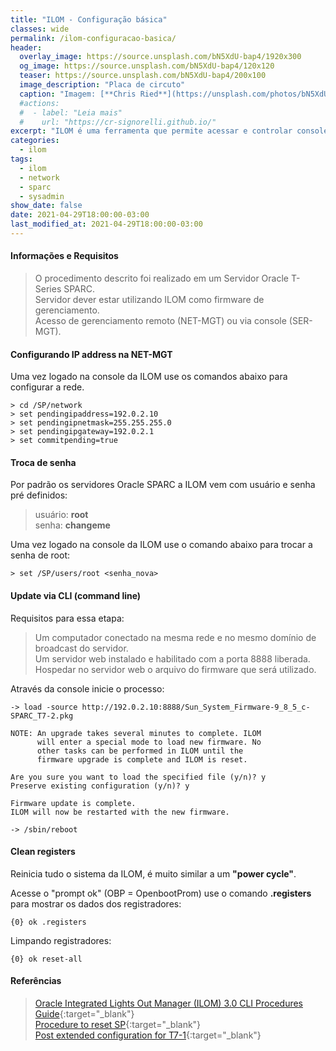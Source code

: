 ```yaml
---
title: "ILOM - Configuração básica"
classes: wide
permalink: /ilom-configuracao-basica/
header:
  overlay_image: https://source.unsplash.com/bN5XdU-bap4/1920x300
  og_image: https://source.unsplash.com/bN5XdU-bap4/120x120
  teaser: https://source.unsplash.com/bN5XdU-bap4/200x100
  image_description: "Placa de circuto"
  caption: "Imagem: [**Chris Ried**](https://unsplash.com/photos/bN5XdU-bap4)"
  #actions:
  #  - label: "Leia mais"
  #    url: "https://cr-signorelli.github.io/"
excerpt: "ILOM é uma ferramenta que permite acessar e controlar console todos os recursos do servidor de forma remota."
categories:
  - ilom
tags:
  - ilom
  - network
  - sparc
  - sysadmin
show_date: false
date: 2021-04-29T18:00:00-03:00
last_modified_at: 2021-04-29T18:00:00-03:00
---
```


#### Informações e Requisitos

> O procedimento descrito foi realizado em um Servidor Oracle T-Series SPARC.  
> Servidor dever estar utilizando ILOM como firmware de gerenciamento.  
> Acesso de gerenciamento remoto (NET-MGT) ou via console (SER-MGT).  

#### Configurando IP address na NET-MGT

Uma vez logado na console da ILOM use os comandos abaixo para configurar a rede.

```console
> cd /SP/network
> set pendingipaddress=192.0.2.10
> set pendingipnetmask=255.255.255.0 
> set pendingipgateway=192.0.2.1
> set commitpending=true
```

#### Troca de senha

Por padrão os servidores Oracle SPARC a ILOM vem com usuário e senha pré definidos:

> usuário: **root**  
> senha: **changeme**  

Uma vez logado na console da ILOM use o comando abaixo para trocar a senha de root:

```console
> set /SP/users/root <senha_nova>
```

#### Update via CLI (command line)

Requisitos para essa etapa:

> Um computador conectado na mesma rede e no mesmo domínio de broadcast do servidor.  
> Um servidor web instalado e habilitado com a porta 8888 liberada.  
> Hospedar no servidor web o arquivo do firmware que será utilizado.  

Através da console inicie o processo:

```console
-> load -source http://192.0.2.10:8888/Sun_System_Firmware-9_8_5_c-SPARC_T7-2.pkg
```

```console
NOTE: An upgrade takes several minutes to complete. ILOM
      will enter a special mode to load new firmware. No
      other tasks can be performed in ILOM until the
      firmware upgrade is complete and ILOM is reset.

Are you sure you want to load the specified file (y/n)? y
Preserve existing configuration (y/n)? y

Firmware update is complete.
ILOM will now be restarted with the new firmware.
```

```console
-> /sbin/reboot
```

#### Clean registers

Reinicia tudo o sistema da ILOM, é muito similar a um **"power cycle"**.

Acesse o "prompt ok" (OBP = OpenbootProm) use o comando **.registers** para mostrar os dados dos registradores:

```console
{0} ok .registers
```

Limpando registradores:

```console
{0} ok reset-all
```

#### Referências

> [Oracle Integrated Lights Out Manager (ILOM) 3.0 CLI Procedures Guide](https://docs.oracle.com/cd/E19201-01/820-6412-12/backuprestore_cli.html){:target="_blank"}  
> [Procedure to reset SP](https://docs.oracle.com/cd/E19201-01/820-6412-12/backuprestore_cli.html#50561097_Restore%20the%20ILOM%20Configuration){:target="_blank"}  
> [Post extended configuration for T7-1](https://docs.oracle.com/cd/E54976_01/html/E54980/z4000ca11317576.html#scrolltoc){:target="_blank"}  
